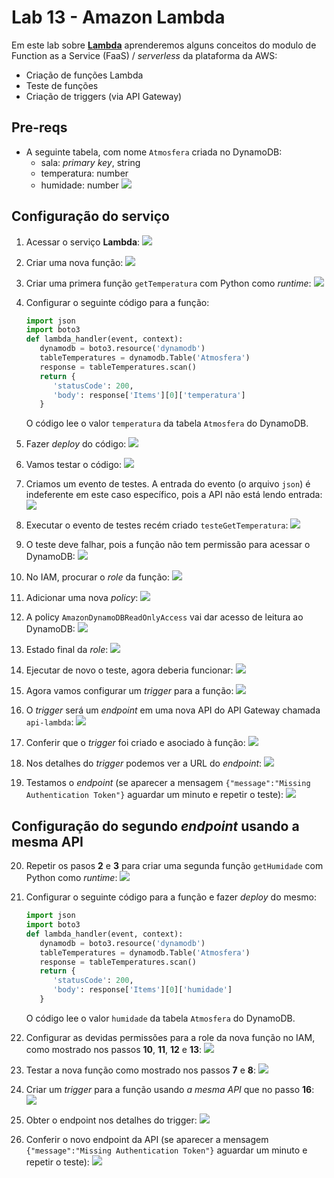 # Lab 13 - Amazon Lambda

Em este lab sobre [**Lambda**](https://aws.amazon.com/pt/lambda/) aprenderemos alguns conceitos do modulo de Function as a Service (FaaS) / *serverless* da plataforma da AWS:
 - Criação de funções Lambda
 - Teste de funções 
 - Criação de triggers (via API Gateway)
 
## Pre-reqs

- A seguinte tabela, com nome `Atmosfera` criada no DynamoDB:
    * sala: *primary key*, string
    * temperatura: number
    * humidade: number
    ![](img/lambda0.png)

 ## Configuração do serviço

1. Acessar o serviço **Lambda**:
    ![](img/lambda1.png)

2. Criar uma nova função:
    ![](img/lambda2.png)
   
3. Criar uma primera função `getTemperatura` com Python como *runtime*:
    ![](img/lambda3.png)

4. Configurar o seguinte código para a função:
    ```python
    import json
    import boto3
    def lambda_handler(event, context):
       dynamodb = boto3.resource('dynamodb')
       tableTemperatures = dynamodb.Table('Atmosfera')
       response = tableTemperatures.scan()
       return {
          'statusCode': 200,
          'body': response['Items'][0]['temperatura']
       }
    ```
    O código lee o valor `temperatura` da tabela `Atmosfera` do DynamoDB.
    
    
5. Fazer *deploy* do código:
    ![](img/lambda4.png)

6. Vamos testar o código:
    ![](img/lambda5.png)

7. Criamos um evento de testes. A entrada do evento (o arquivo `json`) é indeferente em este caso específico, pois a API não está lendo entrada:
    ![](img/lambda6.png)

 8. Executar o evento de testes recém criado `testeGetTemperatura`:
    ![](img/lambda7.png)

 9. O teste deve falhar, pois a função não tem permissão para acessar o DynamoDB:
    ![](img/lambda8.png)

 10. No IAM, procurar o *role* da função:
    ![](img/lambda9.png)

 11. Adicionar uma nova *policy*: 
    ![](img/lambda10.png)

 12. A policy `AmazonDynamoDBReadOnlyAccess` vai dar acesso de leitura ao DynamoDB:
    ![](img/lambda11.png)

 13. Estado final da *role*:
    ![](img/lambda12.png)

 14. Ejecutar de novo o teste, agora deberia funcionar:
    ![](img/lambda13.png)

 15. Agora vamos configurar um *trigger* para a função:
    ![](img/lambda14.png)

 16. O *trigger* será um *endpoint* em uma nova API do API Gateway chamada `api-lambda`:
    ![](img/lambda15.png)

 17. Conferir que o *trigger* foi criado e asociado à função:
    ![](img/lambda16.png)

 18. Nos detalhes do *trigger* podemos ver a URL do *endpoint*:
    ![](img/lambda17.png)

 19. Testamos o *endpoint* (se aparecer a mensagem `{"message":"Missing Authentication Token"}` aguardar um minuto e repetir o teste):
    ![](img/lambda18.png)

 ## Configuração do segundo *endpoint* usando a mesma API

20. Repetir os pasos **2** e **3** para criar uma segunda função `getHumidade` com Python como *runtime*:
    ![](img/lambda19.png)
 
21. Configurar o seguinte código para a função e fazer *deploy* do mesmo:
    ```python
    import json
    import boto3
    def lambda_handler(event, context):
       dynamodb = boto3.resource('dynamodb')
       tableTemperatures = dynamodb.Table('Atmosfera')
       response = tableTemperatures.scan()
       return {
          'statusCode': 200,
          'body': response['Items'][0]['humidade']
       }
    ```

    O código lee o valor `humidade` da tabela `Atmosfera` do DynamoDB.

22. Configurar as devidas permissões para a role da nova função no IAM, como mostrado nos passos **10**, **11**, **12** e **13**:
    ![](img/lambda20.png)

23. Testar a nova função como mostrado nos passos **7** e **8**:
    ![](img/lambda21.png)

23. Criar um *trigger* para a função usando *a mesma API* que no passo **16**:
    ![](img/lambda22.png)
    
24. Obter o endpoint nos detalhes do trigger:
    ![](img/lambda23.png)

25. Conferir o novo endpoint da API (se aparecer a mensagem `{"message":"Missing Authentication Token"}` aguardar um minuto e repetir o teste):
    ![](img/lambda24.png)
